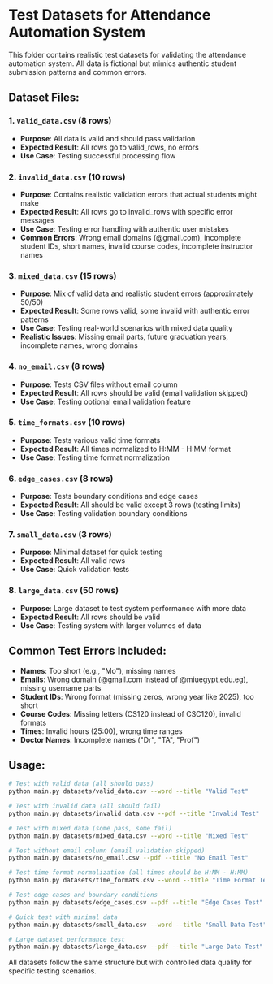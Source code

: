 # Test Datasets for Attendance Automation System

This folder contains realistic test datasets for validating the attendance automation system. All data is fictional but mimics authentic student submission patterns and common errors.

## Dataset Files:

### 1. `valid_data.csv` (8 rows)
- **Purpose**: All data is valid and should pass validation
- **Expected Result**: All rows go to valid_rows, no errors
- **Use Case**: Testing successful processing flow

### 2. `invalid_data.csv` (10 rows)  
- **Purpose**: Contains realistic validation errors that actual students might make
- **Expected Result**: All rows go to invalid_rows with specific error messages
- **Use Case**: Testing error handling with authentic user mistakes
- **Common Errors**: Wrong email domains (@gmail.com), incomplete student IDs, short names, invalid course codes, incomplete instructor names

### 3. `mixed_data.csv` (15 rows)
- **Purpose**: Mix of valid data and realistic student errors (approximately 50/50)
- **Expected Result**: Some rows valid, some invalid with authentic error patterns
- **Use Case**: Testing real-world scenarios with mixed data quality
- **Realistic Issues**: Missing email parts, future graduation years, incomplete names, wrong domains

### 4. `no_email.csv` (8 rows)
- **Purpose**: Tests CSV files without email column
- **Expected Result**: All rows should be valid (email validation skipped)
- **Use Case**: Testing optional email validation feature

### 5. `time_formats.csv` (10 rows)
- **Purpose**: Tests various valid time formats
- **Expected Result**: All times normalized to H:MM - H:MM format
- **Use Case**: Testing time format normalization

### 6. `edge_cases.csv` (8 rows)
- **Purpose**: Tests boundary conditions and edge cases
- **Expected Result**: All should be valid except 3 rows (testing limits)
- **Use Case**: Testing validation boundary conditions

### 7. `small_data.csv` (3 rows)
- **Purpose**: Minimal dataset for quick testing
- **Expected Result**: All valid rows
- **Use Case**: Quick validation tests

### 8. `large_data.csv` (50 rows)
- **Purpose**: Large dataset to test system performance with more data
- **Expected Result**: All rows should be valid
- **Use Case**: Testing system with larger volumes of data

## Common Test Errors Included:

- **Names**: Too short (e.g., "Mo"), missing names
- **Emails**: Wrong domain (@gmail.com instead of @miuegypt.edu.eg), missing username parts
- **Student IDs**: Wrong format (missing zeros, wrong year like 2025), too short
- **Course Codes**: Missing letters (CS120 instead of CSC120), invalid formats
- **Times**: Invalid hours (25:00), wrong time ranges
- **Doctor Names**: Incomplete names ("Dr", "TA", "Prof")

## Usage:

```bash
# Test with valid data (all should pass)
python main.py datasets/valid_data.csv --word --title "Valid Test"

# Test with invalid data (all should fail)
python main.py datasets/invalid_data.csv --pdf --title "Invalid Test"

# Test with mixed data (some pass, some fail)
python main.py datasets/mixed_data.csv --word --title "Mixed Test"

# Test without email column (email validation skipped)
python main.py datasets/no_email.csv --pdf --title "No Email Test"

# Test time format normalization (all times should be H:MM - H:MM)
python main.py datasets/time_formats.csv --word --title "Time Format Test"

# Test edge cases and boundary conditions
python main.py datasets/edge_cases.csv --pdf --title "Edge Cases Test"

# Quick test with minimal data
python main.py datasets/small_data.csv --word --title "Small Data Test"

# Large dataset performance test
python main.py datasets/large_data.csv --pdf --title "Large Data Test"
```

All datasets follow the same structure but with controlled data quality for specific testing scenarios.
